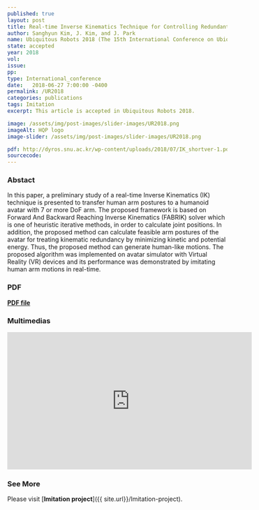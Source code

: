 ```yaml
---
published: true
layout: post
title: Real-time Inverse Kinematics Technique for Controlling Redundant Avatar Arm
author: Sanghyun Kim, J. Kim, and J. Park
name: Ubiquitous Robots 2018 (The 15th International Conference on Ubiquitous Robots)
state: accepted 
year: 2018
vol: 
issue: 
pp: 
type: International_conference
date:   2018-06-27 7:00:00 -0400
permalink: /UR2018
categories: publications
tags: Imitation
excerpt: This article is accepted in Ubiquitous Robots 2018.

image: /assets/img/post-images/slider-images/UR2018.png
imageAlt: HQP logo
image-slider: /assets/img/post-images/slider-images/UR2018.png

pdf: http://dyros.snu.ac.kr/wp-content/uploads/2018/07/IK_shortver-1.pdf
sourcecode: 
---
```


### Abstact 
In this paper, a preliminary study of a real-time Inverse Kinematics (IK) technique is presented to transfer human arm postures to a humanoid avatar with 7 or more DoF arm. The proposed framework is based on Forward And Backward Reaching Inverse Kinematics (FABRIK) solver which is one of heuristic iterative methods, in order to calculate joint positions. In addition, the proposed method can calculate feasible arm postures of the avatar for treating kinematic redundancy by minimizing kinetic and potential energy. Thus, the proposed method can generate human-like motions. The proposed algorithm was implemented on avatar simulator with Virtual Reality (VR) devices and its performance was demonstrated by imitating human arm motions in real-time.

### PDF 
[**PDF file**](http://dyros.snu.ac.kr/wp-content/uploads/2018/07/IK_shortver-1.pdf)


### Multimedias
<div class="row projects-display">
    <div class="twelve columns images">
        <div class="video-container">
            <iframe width="560" height="315" src="https://www.youtube.com/embed/PfxoOjAHuBw" frameborder="0" allowfullscreen></iframe>
        </div>
    </div>
</div>

### See More
Please visit [**Imitation project**]({{ site.url}}/Imitation-project).



